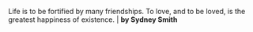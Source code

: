 Life is to be fortified by many friendships. To love, and to be loved, is the greatest happiness of existence. | **by Sydney Smith**